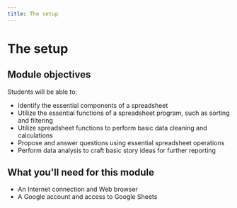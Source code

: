 ```yaml
---
title: The setup
---
```


# The setup

## Module objectives

Students will be able to:
* Identify the essential components of a spreadsheet
* Utilize the essential functions of a spreadsheet program, such as sorting and filtering
* Utilize spreadsheet functions to perform basic data cleaning and calculations
* Propose and answer questions using essential spreadsheet operations
* Perform data analysis to craft basic story ideas for further reporting

## What you'll need for this module

* An Internet connection and Web browser
* A Google account and access to Google Sheets